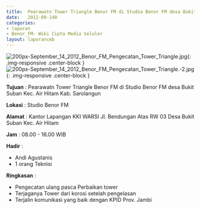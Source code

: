 ```yaml
---	
title: 	Pearawatn Tower Triangle Benor FM di Studio Benor FM desa Bukit Suban Kec. Air Hitam Kab. Sarolangun
date: 	2012-09-140
categories:	
- laporan	
- Benor_FM- Wiki Cipta Media Seluler	
layout: laporancmb	
---	
```

	
![200px-September_14_2012_Benor_FM_Pengecatan_Tower_Triangle.jpg](/uploads/2200px-September_14_2012_Benor_FM_Pengecatan_Tower_Triangle.jpg){: .img-responsive .center-block }	
![200px-September_14_2012_Benor_FM_Pengecatan_Tower_Triangle.-2.jpg](/uploads/2200px-September_14_2012_Benor_FM_Pengecatan_Tower_Triangle.-2.jpg){: .img-responsive .center-block }		

**Tujuan** :	Pearawatn Tower Triangle Benor FM di Studio Benor FM desa Bukit Suban Kec. Air Hitam Kab. Sarolangun
	
**Lokasi** :	Studio Benor FM
	
**Alamat** : 	Kantor Lapangan KKI WARSI Jl. Bendungan Atas RW 03 Desa Bukit Suban Kec. Air Hitam

**Jam** :	08.00 - 16.00 WIB
	
**Hadir** :	
*	Andi Agustanis
*	1 orang Teknisi

**Ringkasan** :	
*	Pengecatan ulang pasca Perbaikan tower
*	Terjaganya Tower dari korosi setelah pengelasan
*	Terjalin komunikasi yang baik dengan KPID Prov. Jambi
